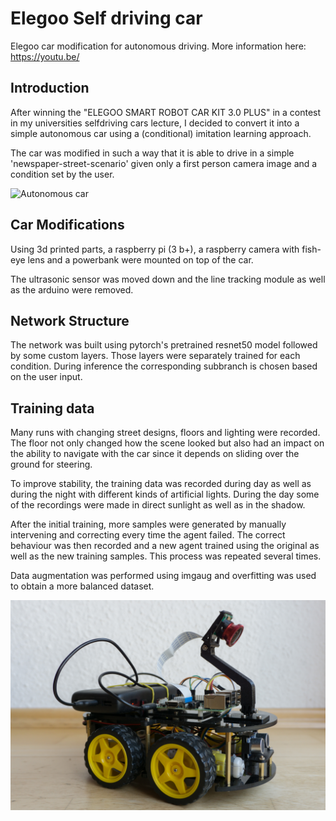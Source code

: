 # Elegoo Self driving car 

Elegoo car modification for autonomous driving. More information here: <https://youtu.be/>

## Introduction

After winning the "ELEGOO SMART ROBOT CAR KIT 3.0 PLUS" in a contest in my universities selfdriving cars lecture, I decided to convert it into a simple autonomous car using a (conditional) imitation learning approach. 

The car was modified in such a way that it is able to drive in a simple 'newspaper-street-scenario' given only a first person camera image and a condition set by the user.

![Autonomous car](/images/car.gif)

## Car Modifications
Using 3d printed parts, a raspberry pi (3 b+), a raspberry camera with fish-eye lens and a powerbank were mounted on top of the car.
 
The ultrasonic sensor was moved down and the line tracking module as well as the arduino were removed.

## Network Structure
The network was built using pytorch's pretrained resnet50 model followed by some custom layers. Those layers were separately trained for each condition. During inference the corresponding subbranch is chosen based on the user input.

## Training data
Many runs with changing street designs, floors and lighting were recorded. 
The floor not only changed how the scene looked but also had an impact on the ability to navigate with the car since it depends on sliding over the ground for steering.

To improve stability, the training data was recorded during day as well as during the night with different kinds of artificial lights. During the day some of the recordings were made in direct sunlight as well as in the shadow.

After the initial training, more samples were generated by manually intervening and correcting every time the agent failed. The correct behaviour was then recorded and a new agent trained using the original as well as the new training samples. This process was repeated several times.

Data augmentation was performed using imgaug and overfitting was used to obtain a more balanced dataset.

<img src="/images/modified_car.jpg" alt="modified car" max-width="300px">